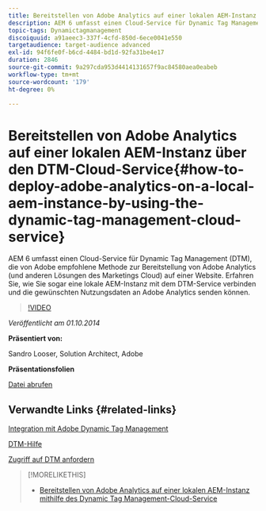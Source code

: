 ```yaml
---
title: Bereitstellen von Adobe Analytics auf einer lokalen AEM-Instanz mithilfe von Dynamic Tag Management Cloud Service
description: AEM 6 umfasst einen Cloud-Service für Dynamic Tag Management (DTM), die von Adobe empfohlene Methode zur Bereitstellung von Adobe Analytics (und anderen Lösungen des Marketings Cloud) auf einer Website. Erfahren Sie, wie Sie sogar eine lokale AEM-Instanz mit dem DTM-Service verbinden und die gewünschten Nutzungsdaten an Adobe Analytics senden können.
topic-tags: Dynamictagmanagement
discoiquuid: a91aeec3-337f-4cfd-850d-6ece0041e550
targetaudience: target-audience advanced
exl-id: 94f6fe0f-b6cd-4484-bd1d-92fa31be4e17
duration: 2846
source-git-commit: 9a297cda953d4414131657f9ac84580aea0eabeb
workflow-type: tm+mt
source-wordcount: '179'
ht-degree: 0%

---
```


# Bereitstellen von Adobe Analytics auf einer lokalen AEM-Instanz über den DTM-Cloud-Service{#how-to-deploy-adobe-analytics-on-a-local-aem-instance-by-using-the-dynamic-tag-management-cloud-service}

AEM 6 umfasst einen Cloud-Service für Dynamic Tag Management (DTM), die von Adobe empfohlene Methode zur Bereitstellung von Adobe Analytics (und anderen Lösungen des Marketings Cloud) auf einer Website. Erfahren Sie, wie Sie sogar eine lokale AEM-Instanz mit dem DTM-Service verbinden und die gewünschten Nutzungsdaten an Adobe Analytics senden können.

>[!VIDEO](https://video.tv.adobe.com/v/19401/?quality=9)

*Veröffentlicht am 01.10.2014*

**Präsentiert von:**

Sandro Looser, Solution Architect, Adobe

**Präsentationsfolien**

[Datei abrufen](assets/dtm-10-1-2014.pdf)

## Verwandte Links {#related-links}

[Integration mit Adobe Dynamic Tag Management](https://docs.adobe.com/docs/en/aem/6-0/administer/integration/marketing-cloud/dtm.html)

[DTM-Hilfe](https://experienceleague.adobe.com/docs/data-collection.html?lang=en)

[Zugriff auf DTM anfordern](https://dtm.adobe.com/request_access)

<!--
[Get back to the Overview](https://helpx.adobe.com/experience-manager/kt/eseminars/gems/aem-index.html)
-->

>[!MORELIKETHIS]
>
>* [Bereitstellen von Adobe Analytics auf einer lokalen AEM-Instanz mithilfe des Dynamic Tag Management-Cloud-Service](aem-adobe-analytics-dynamic-tag-management.md)
